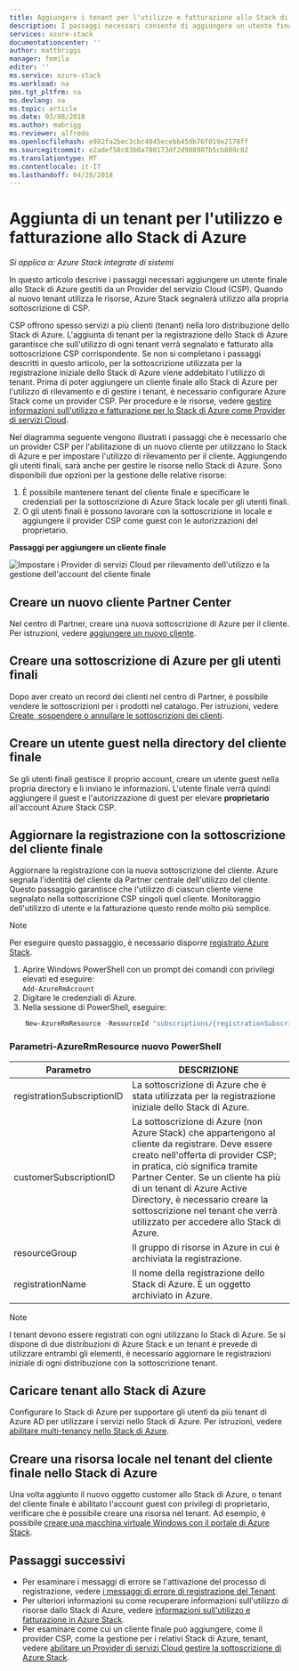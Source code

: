 ```yaml
---
title: Aggiungere i tenant per l'utilizzo e fatturazione allo Stack di Azure | Documenti Microsoft
description: I passaggi necessari consente di aggiungere un utente finale dello Stack di Azure gestiti da un Provider di servizi Cloud.
services: azure-stack
documentationcenter: ''
author: mattbriggs
manager: femila
editor: ''
ms.service: azure-stack
ms.workload: na
pms.tgt_pltfrm: na
ms.devlang: na
ms.topic: article
ms.date: 03/08/2018
ms.author: mabrigg
ms.reviewer: alfredo
ms.openlocfilehash: e982fa2bec3cbc4845ecebb45db76f019e2178ff
ms.sourcegitcommit: e2adef58c03b0a780173df2d988907b5cb809c82
ms.translationtype: MT
ms.contentlocale: it-IT
ms.lasthandoff: 04/28/2018
---
```

# <a name="add-tenant-for-usage-and-billing-to-azure-stack"></a>Aggiunta di un tenant per l'utilizzo e fatturazione allo Stack di Azure

*Si applica a: Azure Stack integrate di sistemi*

In questo articolo descrive i passaggi necessari aggiungere un utente finale allo Stack di Azure gestiti da un Provider del servizio Cloud (CSP). Quando al nuovo tenant utilizza le risorse, Azure Stack segnalerà utilizzo alla propria sottoscrizione di CSP.

CSP offrono spesso servizi a più clienti (tenant) nella loro distribuzione dello Stack di Azure. L'aggiunta di tenant per la registrazione dello Stack di Azure garantisce che sull'utilizzo di ogni tenant verrà segnalato e fatturato alla sottoscrizione CSP corrispondente. Se non si completano i passaggi descritti in questo articolo, per la sottoscrizione utilizzata per la registrazione iniziale dello Stack di Azure viene addebitato l'utilizzo di tenant. Prima di poter aggiungere un cliente finale allo Stack di Azure per l'utilizzo di rilevamento e di gestire i tenant, è necessario configurare Azure Stack come un provider CSP. Per procedure e le risorse, vedere [gestire informazioni sull'utilizzo e fatturazione per lo Stack di Azure come Provider di servizi Cloud](azure-stack-add-manage-billing-as-a-csp.md).

Nel diagramma seguente vengono illustrati i passaggi che è necessario che un provider CSP per l'abilitazione di un nuovo cliente per utilizzano lo Stack di Azure e per impostare l'utilizzo di rilevamento per il cliente. Aggiungendo gli utenti finali, sarà anche per gestire le risorse nello Stack di Azure. Sono disponibili due opzioni per la gestione delle relative risorse:

1. È possibile mantenere tenant del cliente finale e specificare le credenziali per la sottoscrizione di Azure Stack locale per gli utenti finali.  
2. O gli utenti finali è possono lavorare con la sottoscrizione in locale e aggiungere il provider CSP come guest con le autorizzazioni del proprietario.  

**Passaggi per aggiungere un cliente finale**

![Impostare i Provider di servizi Cloud per rilevamento dell'utilizzo e la gestione dell'account del cliente finale](media\azure-stack-csp-enable-billing-usage-tracking\process-csp-enable-billing.png)

## <a name="create-a-new-customer-in-partner-center"></a>Creare un nuovo cliente Partner Center

Nel centro di Partner, creare una nuova sottoscrizione di Azure per il cliente. Per istruzioni, vedere [aggiungere un nuovo cliente](https://msdn.microsoft.com/partner-center/add-a-new-customer).


##  <a name="create-an-azure-subscription-for-the-end-customer"></a>Creare una sottoscrizione di Azure per gli utenti finali

Dopo aver creato un record dei clienti nel centro di Partner, è possibile vendere le sottoscrizioni per i prodotti nel catalogo. Per istruzioni, vedere [Create, sospendere o annullare le sottoscrizioni dei clienti](https://msdn.microsoft.com/partner-center/create-a-new-subscription).

## <a name="create-a-guest-user-in-the-end-customer-directory"></a>Creare un utente guest nella directory del cliente finale

Se gli utenti finali gestisce il proprio account, creare un utente guest nella propria directory e li inviano le informazioni. L'utente finale verrà quindi aggiungere il guest e l'autorizzazione di guest per elevare **proprietario** all'account Azure Stack CSP.
 
## <a name="update-the-registration-with-the-end-customer-subscription"></a>Aggiornare la registrazione con la sottoscrizione del cliente finale

Aggiornare la registrazione con la nuova sottoscrizione del cliente. Azure segnala l'identità del cliente da Partner centrale dell'utilizzo del cliente. Questo passaggio garantisce che l'utilizzo di ciascun cliente viene segnalato nella sottoscrizione CSP singoli quel cliente. Monitoraggio dell'utilizzo di utente e la fatturazione questo rende molto più semplice.

> [!Note]  
> Per eseguire questo passaggio, è necessario disporre [registrato Azure Stack](azure-stack-register.md).

1. Aprire Windows PowerShell con un prompt dei comandi con privilegi elevati ed eseguire:  
    `Add-AzureRmAccount`
2. Digitare le credenziali di Azure.
3. Nella sessione di PowerShell, eseguire:

```powershell
    New-AzureRmResource -ResourceId "subscriptions/{registrationSubscriptionId}/resourceGroups/{resourceGroup}/providers/Microsoft.AzureStack/registrations/{registrationName}/customerSubscriptions/{customerSubscriptionId}" -ApiVersion 2017-06-01 -Properties
```
### <a name="new-azurermresource-powershell-parameters"></a>Parametri-AzureRmResource nuovo PowerShell
| Parametro | DESCRIZIONE |
| --- | --- | 
|registrationSubscriptionID | La sottoscrizione di Azure che è stata utilizzata per la registrazione iniziale dello Stack di Azure. |
| customerSubscriptionID | La sottoscrizione di Azure (non Azure Stack) che appartengono al cliente da registrare. Deve essere creato nell'offerta di provider CSP; in pratica, ciò significa tramite Partner Center. Se un cliente ha più di un tenant di Azure Active Directory, è necessario creare la sottoscrizione nel tenant che verrà utilizzato per accedere allo Stack di Azure.
| resourceGroup | Il gruppo di risorse in Azure in cui è archiviata la registrazione. 
| registrationName | Il nome della registrazione dello Stack di Azure. È un oggetto archiviato in Azure. | 


> [!Note]  
> I tenant devono essere registrati con ogni utilizzano lo Stack di Azure. Se si dispone di due distribuzioni di Azure Stack e un tenant è prevede di utilizzare entrambi gli elementi, è necessario aggiornare le registrazioni iniziale di ogni distribuzione con la sottoscrizione tenant.

## <a name="onboard-tenant-to-azure-stack"></a>Caricare tenant allo Stack di Azure

Configurare lo Stack di Azure per supportare gli utenti da più tenant di Azure AD per utilizzare i servizi nello Stack di Azure. Per istruzioni, vedere [abilitare multi-tenancy nello Stack di Azure](azure-stack-enable-multitenancy.md).


## <a name="create-a-local-resource-in-the-end-customer-tenant-in-azure-stack"></a>Creare una risorsa locale nel tenant del cliente finale nello Stack di Azure

Una volta aggiunto il nuovo oggetto customer allo Stack di Azure, o tenant del cliente finale è abilitato l'account guest con privilegi di proprietario, verificare che è possibile creare una risorsa nel tenant. Ad esempio, è possibile [creare una macchina virtuale Windows con il portale di Azure Stack](user\azure-stack-quick-windows-portal.md).

## <a name="next-steps"></a>Passaggi successivi

 - Per esaminare i messaggi di errore se l'attivazione del processo di registrazione, vedere [i messaggi di errore di registrazione del Tenant](azure-stack-csp-ref-infrastructure.md#usage-and-billing-error-codes).
 - Per ulteriori informazioni su come recuperare informazioni sull'utilizzo di risorse dallo Stack di Azure, vedere [informazioni sull'utilizzo e fatturazione in Azure Stack](/azure-stack-billing-and-chargeback.md).
 - Per esaminare come cui un cliente finale può aggiungere, come il provider CSP, come la gestione per i relativi Stack di Azure, tenant, vedere [abilitare un Provider di servizi Cloud gestire la sottoscrizione di Azure Stack](user\azure-stack-csp-enable-billing-usage-tracking.md).
